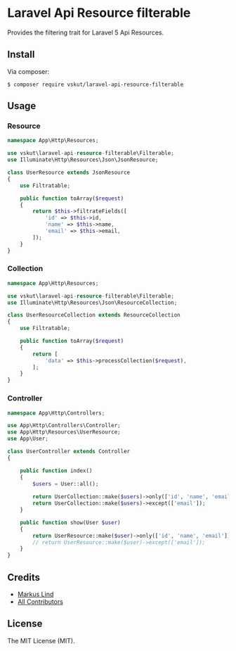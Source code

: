 # Laravel Api Resource filterable

Provides the filtering trait for Laravel 5 Api Resources.

## Install

Via composer:

`$ composer require vskut/laravel-api-resource-filterable`

## Usage
### Resource
```php
namespace App\Http\Resources;

use vskut\laravel-api-resource-filterable\Filterable;
use Illuminate\Http\Resources\Json\JsonResource;

class UserResource extends JsonResource
{
    use Filtratable;

    public function toArray($request)
    {
        return $this->filtrateFields([
            'id' => $this->id,
            'name' => $this->name,
            'email' => $this->email,
        ]);
    }
}
```

### Collection
```php
namespace App\Http\Resources;

use vskut\laravel-api-resource-filterable\Filterable;
use Illuminate\Http\Resources\Json\ResourceCollection;

class UserResourceCollection extends ResourceCollection
{
    use Filtratable;

    public function toArray($request)
    {
        return [
            'data' => $this->processCollection($request),
        ];
    }
}
```

### Controller
```php
namespace App\Http\Controllers;

use App\Http\Controllers\Controller;
use App\Http\Resources\UserResource;
use App\User;

class UserController extends Controller
{

    public function index()
    {
        $users = User::all();
    
        return UserCollection::make($users)->only(['id', 'name', 'email']);
        return UserCollection::make($users)->except(['email']);
    }

    public function show(User $user)
    {
        return UserResource::make($user)->only(['id', 'name', 'email']);
        // return UserResource::make($user)->except(['email']);
    }
}
```


## Credits

* [Markus Lind](https://github.com/vskut)
* [All Contributors](https://github.com/vskut/laravel-api-resource-filterable/contributors)

## License

The MIT License (MIT).
